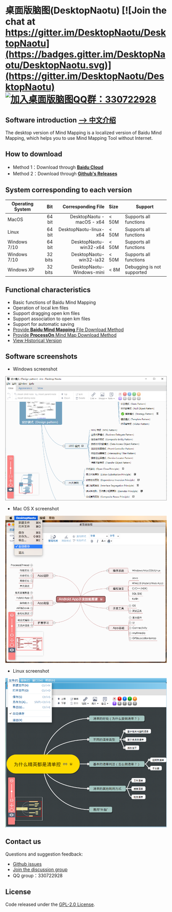 # 桌面版脑图(DesktopNaotu) [![Join the chat at https://gitter.im/DesktopNaotu/DesktopNaotu](https://badges.gitter.im/DesktopNaotu/DesktopNaotu.svg)](https://gitter.im/DesktopNaotu/DesktopNaotu) [![加入桌面版脑图QQ群：330722928](https://pub.idqqimg.com/wpa/images/group.png)](https://shang.qq.com/wpa/qunwpa?idkey=cbd6fbc32adbe20c99c005bc559ec45bf3c9bfe581f9226ed14bd0951ae95739)

## Software introduction [--> **中文介绍**](doc/README-zh.md)

The desktop version of Mind Mapping is a localized version of Baidu Mind Mapping, which helps you to use Mind Mapping Tool without Internet.

## How to download

- Method 1：Download through [**Baidu Cloud**](http://pan.baidu.com/s/1jHNBL7C)
- Method 2：Download through [**Github's Releases**](https://github.com/NaoTu/DesktopNaotu/releases)

## System corresponding to each version

| Operating System | Bit | Corresponding File | Size | Support |
| --------  | -----: | -----: | :----  | -- |
| MacOS | 64 bit | DesktopNaotu - macOS - x64 | < 50M | Supports all functions |
| Linux | 64 bit | DesktopNaotu-linux-x64 | < 50M | Supports all functions |
| Windows 7/10 | 64 bit | DesktopNaotu-win32-x64 | < 50M | Supports all functions |
| Windows 7/10 | 32 bits | DesktopNaotu-win32-ia32 | < 50M | Supports all functions |
| Windows XP | 32 bits | DesktopNaotu-Windows-mini | < 8M | Debugging is not supported |

## Functional characteristics

- Basic functions of Baidu Mind Mapping
- Operation of local km files
- Support dragging open km files
- Support association to open km files
- Support for automatic saving
- [Provide **Baidu Mind Mapping** File Download Method](doc/Help.md)
- [Provide **ProcessOn** Mind Map Download Method](doc/Help.md)
- [View Historical Version](doc/History.md)

## Software screenshots

- Windows screenshot

![Windows](screenshot/Windows-en.png)

- Mac OS X screenshot

![OS X](screenshot/OSX.png)

- Linux screenshot

![Linux](screenshot/Linux.png)

## Contact us

Questions and suggestion feedback:

- [Github issues](https://github.com/NaoTu/DesktopNaotu/issues)
- [Join the discussion group](https://gitter.im/DesktopNaotu/DesktopNaotu)
- QQ group：330722928

## License

Code released under the [GPL-2.0 License](LICENSE).
